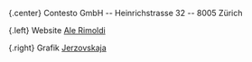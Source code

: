 {.center}
Contesto GmbH -- Heinrichstrasse 32 -- 8005 Zürich

{.left}
Website [Ale Rimoldi](http://ideale.ch)

{.right}
Grafik [Jerzovskaja](http://illustration.ch)
